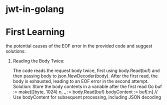 # jwt-in-golang


# First Learning
the potential causes of the EOF error in the provided code and suggest solutions:
1. Reading the Body Twice:

    The code reads the request body twice, first using body.Read(buf) and then passing body to json.NewDecoder(body).
    After the first read, the body is exhausted, leading to an EOF error in the second attempt.
Solution:
    Store the body contents in a variable after the first read
Go
buf := make([]byte, 1024)
n, _ := body.Read(buf)
bodyContent := buf[:n]
// Use bodyContent for subsequent processing, including JSON decoding
